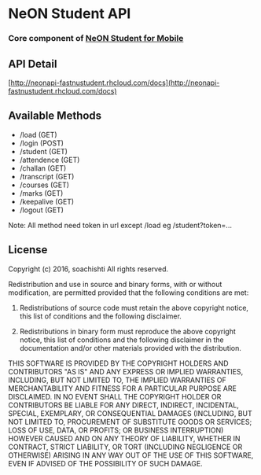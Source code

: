 ﻿# NeON Student API
### Core component of [NeON Student for Mobile](https://play.google.com/store/apps/details?id=com.neonstudentmobile)

## API Detail
[http://neonapi-fastnustudent.rhcloud.com/docs](http://neonapi-fastnustudent.rhcloud.com/docs)

## Available Methods
* /load 		(GET)
* /login 		(POST)
* /student 		(GET)
* /attendence	(GET)
* /challan 		(GET)
* /transcript 	(GET)
* /courses 		(GET)
* /marks 		(GET)
* /keepalive 	(GET)
* /logout 		(GET)

Note: All method need token in url except /load eg /student?token=...

## License
Copyright (c) 2016, soachishti
All rights reserved.

Redistribution and use in source and binary forms, with or without modification, are permitted provided that the following conditions are met:

1. Redistributions of source code must retain the above copyright notice, this list of conditions and the following disclaimer.

2. Redistributions in binary form must reproduce the above copyright notice, this list of conditions and the following disclaimer in the documentation and/or other materials provided with the distribution.

THIS SOFTWARE IS PROVIDED BY THE COPYRIGHT HOLDERS AND CONTRIBUTORS "AS IS" AND ANY EXPRESS OR IMPLIED WARRANTIES, INCLUDING, BUT NOT LIMITED TO, THE IMPLIED WARRANTIES OF MERCHANTABILITY AND FITNESS FOR A PARTICULAR PURPOSE ARE DISCLAIMED. IN NO EVENT SHALL THE COPYRIGHT HOLDER OR CONTRIBUTORS BE LIABLE FOR ANY DIRECT, INDIRECT, INCIDENTAL, SPECIAL, EXEMPLARY, OR CONSEQUENTIAL DAMAGES (INCLUDING, BUT NOT LIMITED TO, PROCUREMENT OF SUBSTITUTE GOODS OR SERVICES; LOSS OF USE, DATA, OR PROFITS; OR BUSINESS INTERRUPTION) HOWEVER CAUSED AND ON ANY THEORY OF LIABILITY, WHETHER IN CONTRACT, STRICT LIABILITY, OR TORT (INCLUDING NEGLIGENCE OR OTHERWISE) ARISING IN ANY WAY OUT OF THE USE OF THIS SOFTWARE, EVEN IF ADVISED OF THE POSSIBILITY OF SUCH DAMAGE.